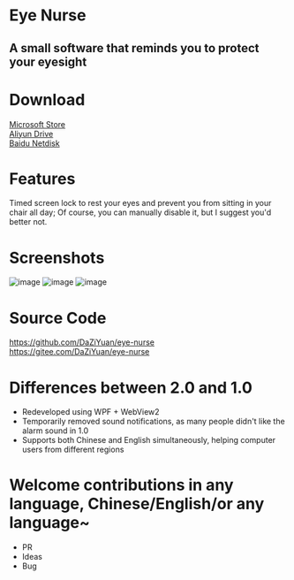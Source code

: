 # Eye Nurse
 A small software that reminds you to protect your eyesight
 ---
# Download
[Microsoft Store](https://apps.microsoft.com/store/detail/eye-nurse-2/XP9K4SFKVKX9SS)  
[Aliyun Drive](https://www.aliyundrive.com/s/J3qUQHd984u/folder/64782391184c2ddb985441ef8b7d47ec950ce88f)  
[Baidu Netdisk](https://pan.baidu.com/s/1aKHiv50gYdT6y1QSI40a3A?pwd=gapp&_at_=1660812362041#list/path=%2F%E5%B7%A8%E5%BA%94%E5%8F%91%E5%B8%83%2F%E7%9C%BC%E7%9D%9B%E6%8A%A4%E5%A3%AB&parentPath=%2F%E5%B7%A8%E5%BA%94%E5%8F%91%E5%B8%83)

# Features
Timed screen lock to rest your eyes and prevent you from sitting in your chair all day;
Of course, you can manually disable it, but I suggest you'd better not.

# Screenshots
![image](https://user-images.githubusercontent.com/80653/182538644-1e90698e-cec6-4885-80c2-ec86c6048813.png)
![image](https://user-images.githubusercontent.com/80653/182538353-292c0666-3dbd-4de7-8e78-cacde126f398.png)
![image](https://user-images.githubusercontent.com/80653/182538495-6ab4129a-5ef3-45ac-b6f0-6769a531db59.png)


# Source Code
https://github.com/DaZiYuan/eye-nurse  
https://gitee.com/DaZiYuan/eye-nurse

# Differences between 2.0 and 1.0

- Redeveloped using WPF + WebView2
- Temporarily removed sound notifications, as many people didn't like the alarm sound in 1.0
- Supports both Chinese and English simultaneously, helping computer users from different regions

# Welcome contributions in any language, Chinese/English/or any language~
- PR
- Ideas
- Bug
